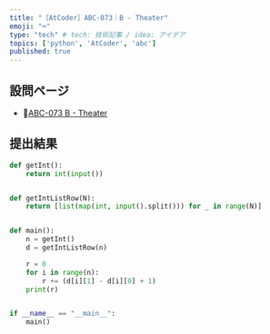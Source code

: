 ```yaml
---
title: "［AtCoder］ABC-073｜B - Theater"
emoji: "⌨️"
type: "tech" # tech: 技術記事 / idea: アイデア
topics: ['python', 'AtCoder', 'abc']
published: true
---
```


## 設問ページ

- 🔗[ABC-073 B - Theater](https://atcoder.jp/contests/abc073/tasks/abc073_b)

## 提出結果

```python
def getInt():
    return int(input())


def getIntListRow(N):
    return [list(map(int, input().split())) for _ in range(N)]


def main():
    n = getInt()
    d = getIntListRow(n)

    r = 0
    for i in range(n):
        r += (d[i][1] - d[i][0] + 1)
    print(r)


if __name__ == "__main__":
    main()
```
